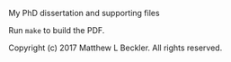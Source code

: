 My PhD dissertation and supporting files

Run `make` to build the PDF.

Copyright (c) 2017 Matthew L Beckler. All rights reserved.
